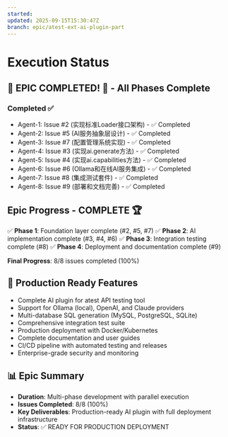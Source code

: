 ```yaml
---
started:
updated: 2025-09-15T15:30:47Z
branch: epic/atest-ext-ai-plugin-part
---
```


# Execution Status

## 🎉 EPIC COMPLETED! 🎉 - All Phases Complete

### Completed ✅
- Agent-1: Issue #2 (实现标准Loader接口架构) - ✅ Completed
- Agent-2: Issue #5 (AI服务抽象层设计) - ✅ Completed
- Agent-3: Issue #7 (配置管理系统实现) - ✅ Completed
- Agent-4: Issue #3 (实现ai.generate方法) - ✅ Completed
- Agent-5: Issue #4 (实现ai.capabilities方法) - ✅ Completed
- Agent-6: Issue #6 (Ollama和在线AI服务集成) - ✅ Completed
- Agent-7: Issue #8 (集成测试套件) - ✅ Completed
- Agent-8: Issue #9 (部署和文档完善) - ✅ Completed

## Epic Progress - COMPLETE 🏆
✅ **Phase 1**: Foundation layer complete (#2, #5, #7)
✅ **Phase 2**: AI implementation complete (#3, #4, #6)
✅ **Phase 3**: Integration testing complete (#8)
✅ **Phase 4**: Deployment and documentation complete (#9)

**Final Progress**: 8/8 issues completed (100%)

## 🚀 Production Ready Features
- Complete AI plugin for atest API testing tool
- Support for Ollama (local), OpenAI, and Claude providers
- Multi-database SQL generation (MySQL, PostgreSQL, SQLite)
- Comprehensive integration test suite
- Production deployment with Docker/Kubernetes
- Complete documentation and user guides
- CI/CD pipeline with automated testing and releases
- Enterprise-grade security and monitoring

## 📊 Epic Summary
- **Duration**: Multi-phase development with parallel execution
- **Issues Completed**: 8/8 (100%)
- **Key Deliverables**: Production-ready AI plugin with full deployment infrastructure
- **Status**: ✅ READY FOR PRODUCTION DEPLOYMENT
